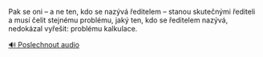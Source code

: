 
Pak se oni – a ne ten, kdo se nazývá ředitelem – stanou skutečnými řediteli a musí čelit stejnému problému, jaký ten, kdo se ředitelem nazývá, nedokázal vyřešit: problému kalkulace.

[🔊 Poslechnout audio](/data/7-paragraphs/audio/chapter_142/para_003-Pak-se-oni-a-ne-ten-kdo-se-nazv-editelem-s.mp3)
